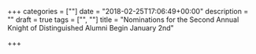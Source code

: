 +++
categories = [""]
date = "2018-02-25T17:06:49+00:00"
description = ""
draft = true
tags = ["", ""]
title = "Nominations for the Second Annual Knight of Distinguished Alumni Begin January 2nd"

+++
